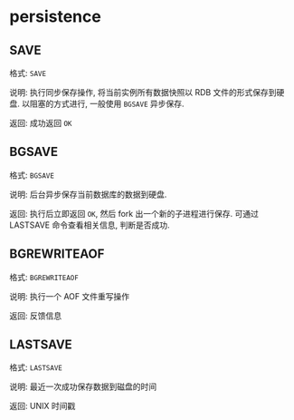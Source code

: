 # persistence

## SAVE

格式: `SAVE`

说明: 执行同步保存操作, 将当前实例所有数据快照以 RDB 文件的形式保存到硬盘.
以阻塞的方式进行, 一般使用 `BGSAVE` 异步保存.

返回: 成功返回 `OK`


## BGSAVE

格式: `BGSAVE`

说明: 后台异步保存当前数据库的数据到硬盘.

返回: 执行后立即返回 `OK`, 然后 fork 出一个新的子进程进行保存.
可通过 LASTSAVE 命令查看相关信息, 判断是否成功.


## BGREWRITEAOF

格式: `BGREWRITEAOF`

说明: 执行一个 AOF 文件重写操作

返回: 反馈信息


## LASTSAVE

格式: `LASTSAVE`

说明: 最近一次成功保存数据到磁盘的时间

返回: UNIX 时间戳

